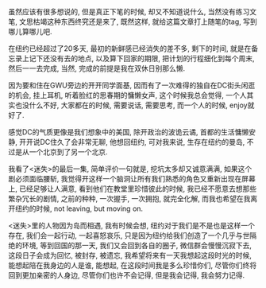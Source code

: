 虽然应该有很多想说的, 但是真正下笔的时候, 却又不知道说什么, 当然没有练习文笔, 文思枯竭这种东西终究还是来了, 既然这样, 就给这篇文章打上随笔的tag, 写到哪儿算哪儿吧.

在纽约已经超过了20多天, 最初的新鲜感已经消失的差不多, 剩下的时间, 就是在备忘录上记下还没有去的地点, 以及算下回家的期限, 把计划的行程细化到每个周末, 然后一一去完成, 当然, 完成的前提是我在双休日别那么懒.

因为要和住在GWU旁边的开开同学面基, 因而有了一次难得的独自在DC街头闲逛的机会, 挂上耳机, 听着脸红的思春期的慵懒女声, 这个时候我总会觉得, 一个人其实也没什么不好, 大家都在的时候, 需要说话, 需要思考, 而一个人的时候, enjoy就好了.

感觉DC的气质更像是我们想象中的美国, 除开政治的波诡云谲, 首都的生活慵懒安静, 开开说DC住久了会非常无聊, 他想回纽约, 可对我来说, 生存在纽约的曼岛, 不过是从一个北京到了另一个北京.

我看了<迷失>的最后一集, 简单评价一句就是, 挖坑太多却又诚意满满, 如果这个剧必须面临腰斩, 我觉得开这样一个脑洞让所有我们熟悉的角色又重新出现在屏幕上, 已经足够让人满意, 看到他们在教堂里珍惜彼此的时候, 我已经不愿意去想那些繁杂冗长的剧情, 之前的种种, 一次握手, 一次拥抱, 就完全化解, 而我也希望在我离开纽约的时候, not leaving, but moving on.

<迷失>里的人物因为岛而相遇, 我有时候会想, 纽约对于我们是不是也是这样一个存在, 我们会一起行动, 一起喜怒哀乐, 只是因为纽约给我们创造了一个几乎与世隔绝的环境, 等到回国的那一天, 我们又会回到各自的圈子, 微信群会慢慢沉寂下去, 这段日子会成为回忆, 被封存, 被遗忘, 我希望将来有一天我想起这段时光的时候, 能想起陪在我身边的人是谁, 能想起, 在这段时间我是多么珍惜你们, 尽管你们终将回到更加亲密的人身边, 尽管你们也许不会记得, 但是我会记得, 我会努力记得.
